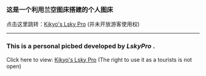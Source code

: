 ### 这是一个利用兰空图床搭建的个人图床

点击这里跳转：[Kikyo's Lsky Pro](https://kikyopicbed.site/gallery) (并未开放游客使用权)

---

### This is a personal picbed developed by _LskyPro_ .

Click here to view: [Kikyo's Lsky Pro](https://kikyopicbed.site/gallery) (The right to use it as a tourists is not open)